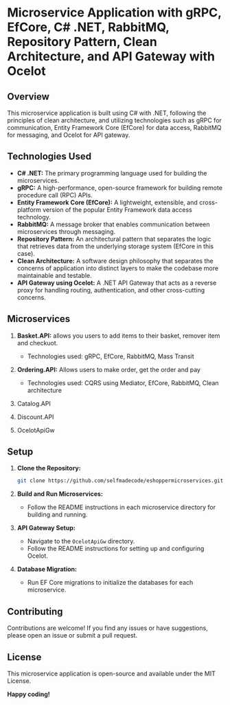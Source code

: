 # Microservice Application with gRPC, EfCore, C# .NET, RabbitMQ, Repository Pattern, Clean Architecture, and API Gateway with Ocelot

## Overview

This microservice application is built using C# with .NET, following the principles of clean architecture, and utilizing technologies such as gRPC for communication, Entity Framework Core (EfCore) for data access, RabbitMQ for messaging, and Ocelot for API gateway.

## Technologies Used

- **C# .NET:** The primary programming language used for building the microservices.
- **gRPC:** A high-performance, open-source framework for building remote procedure call (RPC) APIs.
- **Entity Framework Core (EfCore):** A lightweight, extensible, and cross-platform version of the popular Entity Framework data access technology.
- **RabbitMQ:** A message broker that enables communication between microservices through messaging.
- **Repository Pattern:** An architectural pattern that separates the logic that retrieves data from the underlying storage system (EfCore in this case).
- **Clean Architecture:** A software design philosophy that separates the concerns of application into distinct layers to make the codebase more maintainable and testable.
- **API Gateway using Ocelot:** A .NET API Gateway that acts as a reverse proxy for handling routing, authentication, and other cross-cutting concerns.

## Microservices

1. **Basket.API:** allows you users to add items to their basket, remover item and checkuot.
   - Technologies used: gRPC, EfCore, RabbitMQ, Mass Transit

2. **Ordering.API:** Allows users to make order, get the order and pay
   - Technologies used: CQRS using Mediator, EfCore, RabbitMQ, Clean architecture

3. Catalog.API
4. Discount.API
5. OcelotApiGw
   
## Setup

1. **Clone the Repository:**
   ```bash
   git clone https://github.com/selfmadecode/eshoppermicroservices.git
   ```

2. **Build and Run Microservices:**
   - Follow the README instructions in each microservice directory for building and running.

3. **API Gateway Setup:**
   - Navigate to the `OcelotApiGw` directory.
   - Follow the README instructions for setting up and configuring Ocelot.

4. **Database Migration:**
   - Run EF Core migrations to initialize the databases for each microservice.

## Contributing

Contributions are welcome! If you find any issues or have suggestions, please open an issue or submit a pull request.

## License

This microservice application is open-source and available under the MIT License.

**Happy coding!**
